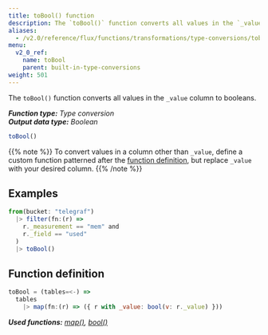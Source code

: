 ```yaml
---
title: toBool() function
description: The `toBool()` function converts all values in the `_value` column to booleans.
aliases:
  - /v2.0/reference/flux/functions/transformations/type-conversions/tobool
menu:
  v2_0_ref:
    name: toBool
    parent: built-in-type-conversions
weight: 501
---
```


The `toBool()` function converts all values in the `_value` column to booleans.

_**Function type:** Type conversion_  
_**Output data type:** Boolean_

```js
toBool()
```

{{% note %}}
To convert values in a column other than `_value`, define a custom function
patterned after the [function definition](#function-definition),
but replace `_value` with your desired column.
{{% /note %}}

## Examples
```js
from(bucket: "telegraf")
  |> filter(fn:(r) =>
    r._measurement == "mem" and
    r._field == "used"
  )
  |> toBool()
```

## Function definition
```js
toBool = (tables=<-) =>
  tables
    |> map(fn:(r) => ({ r with _value: bool(v: r._value) }))
```

_**Used functions:**
[map()](/v2.0/reference/flux/functions/built-in/transformations/map),
[bool()](/v2.0/reference/flux/functions/built-in/transformations/type-conversions/bool)_
